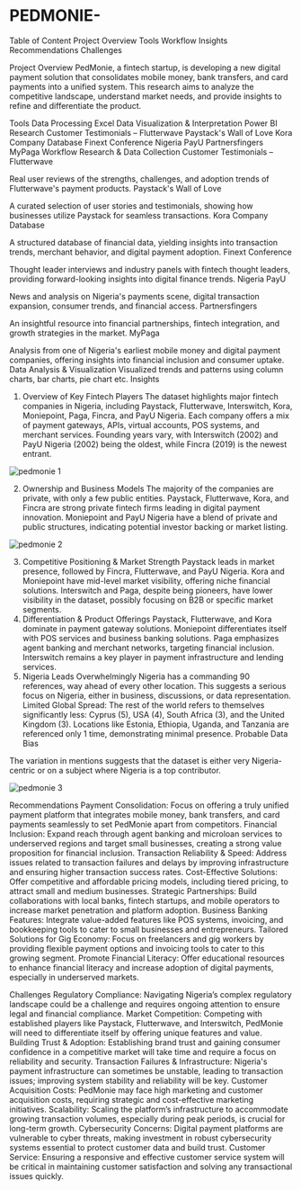 # PEDMONIE-

Table of Content
Project Overview
Tools
Workflow
Insights
Recommendations
Challenges

Project Overview
PedMonie, a fintech startup, is developing a new digital payment solution that consolidates mobile money, bank transfers, and card payments into a unified system. This research aims to analyze the competitive landscape, understand market needs, and provide insights to refine and differentiate the product.

Tools
Data Processing
Excel
Data Visualization & Interpretation
Power BI
Research
Customer Testimonials – Flutterwave
Paystack's Wall of Love
Kora Company Database
Finext Conference
Nigeria PayU
Partnersfingers
MyPaga
Workflow
Research & Data Collection
Customer Testimonials – Flutterwave

Real user reviews of the strengths, challenges, and adoption trends of Flutterwave's payment products.
Paystack's Wall of Love

A curated selection of user stories and testimonials, showing how businesses utilize Paystack for seamless transactions.
Kora Company Database

A structured database of financial data, yielding insights into transaction trends, merchant behavior, and digital payment adoption.
Finext Conference

Thought leader interviews and industry panels with fintech thought leaders, providing forward-looking insights into digital finance trends.
Nigeria PayU

News and analysis on Nigeria's payments scene, digital transaction expansion, consumer trends, and financial access.
Partnersfingers

An insightful resource into financial partnerships, fintech integration, and growth strategies in the market.
MyPaga

Analysis from one of Nigeria's earliest mobile money and digital payment companies, offering insights into financial inclusion and consumer uptake.
Data Analysis & Visualization
Visualized trends and patterns using column charts, bar charts, pie chart etc.
Insights
1. Overview of Key Fintech Players
The dataset highlights major fintech companies in Nigeria, including Paystack, Flutterwave, Interswitch, Kora, Moniepoint, Paga, Fincra, and PayU Nigeria.
Each company offers a mix of payment gateways, APIs, virtual accounts, POS systems, and merchant services.
Founding years vary, with Interswitch (2002) and PayU Nigeria (2002) being the oldest, while Fincra (2019) is the newest entrant.

![pedmonie 1](https://github.com/user-attachments/assets/174e7a85-9849-4b00-82a3-8b5bb0c26e77)


2. Ownership and Business Models
The majority of the companies are private, with only a few public entities.
Paystack, Flutterwave, Kora, and Fincra are strong private fintech firms leading in digital payment innovation.
Moniepoint and PayU Nigeria have a blend of private and public structures, indicating potential investor backing or market listing.

![pedmonie 2](https://github.com/user-attachments/assets/1ca6e27a-1ae4-41db-8246-7bd668c887c4)

3. Competitive Positioning & Market Strength
Paystack leads in market presence, followed by Fincra, Flutterwave, and PayU Nigeria.
Kora and Moniepoint have mid-level market visibility, offering niche financial solutions.
Interswitch and Paga, despite being pioneers, have lower visibility in the dataset, possibly focusing on B2B or specific market segments.
4. Differentiation & Product Offerings
Paystack, Flutterwave, and Kora dominate in payment gateway solutions.
Moniepoint differentiates itself with POS services and business banking solutions.
Paga emphasizes agent banking and merchant networks, targeting financial inclusion.
Interswitch remains a key player in payment infrastructure and lending services.
5. Nigeria Leads Overwhelmingly
Nigeria has a commanding 90 references, way ahead of every other location. This suggests a serious focus on Nigeria, either in business, discussions, or data representation.
Limited Global Spread: The rest of the world refers to themselves significantly less: Cyprus (5), USA (4), South Africa (3), and the United Kingdom (3).
Locations like Estonia, Ethiopia, Uganda, and Tanzania are referenced only 1 time, demonstrating minimal presence.
Probable Data Bias

The variation in mentions suggests that the dataset is either very Nigeria-centric or on a subject where Nigeria is a top contributor.

![pedmonie 3](https://github.com/user-attachments/assets/e35a3ee3-8e52-451c-9017-b5749f529d14)

Recommendations
Payment Consolidation: Focus on offering a truly unified payment platform that integrates mobile money, bank transfers, and card payments seamlessly to set PedMonie apart from competitors.
Financial Inclusion: Expand reach through agent banking and microloan services to underserved regions and target small businesses, creating a strong value proposition for financial inclusion.
Transaction Reliability & Speed: Address issues related to transaction failures and delays by improving infrastructure and ensuring higher transaction success rates.
Cost-Effective Solutions: Offer competitive and affordable pricing models, including tiered pricing, to attract small and medium businesses.
Strategic Partnerships: Build collaborations with local banks, fintech startups, and mobile operators to increase market penetration and platform adoption.
Business Banking Features: Integrate value-added features like POS systems, invoicing, and bookkeeping tools to cater to small businesses and entrepreneurs.
Tailored Solutions for Gig Economy: Focus on freelancers and gig workers by providing flexible payment options and invoicing tools to cater to this growing segment.
Promote Financial Literacy: Offer educational resources to enhance financial literacy and increase adoption of digital payments, especially in underserved markets.

Challenges
Regulatory Compliance: Navigating Nigeria’s complex regulatory landscape could be a challenge and requires ongoing attention to ensure legal and financial compliance.
Market Competition: Competing with established players like Paystack, Flutterwave, and Interswitch, PedMonie will need to differentiate itself by offering unique features and value.
Building Trust & Adoption: Establishing brand trust and gaining consumer confidence in a competitive market will take time and require a focus on reliability and security.
Transaction Failures & Infrastructure: Nigeria's payment infrastructure can sometimes be unstable, leading to transaction issues; improving system stability and reliability will be key.
Customer Acquisition Costs: PedMonie may face high marketing and customer acquisition costs, requiring strategic and cost-effective marketing initiatives.
Scalability: Scaling the platform’s infrastructure to accommodate growing transaction volumes, especially during peak periods, is crucial for long-term growth.
Cybersecurity Concerns: Digital payment platforms are vulnerable to cyber threats, making investment in robust cybersecurity systems essential to protect customer data and build trust.
Customer Service: Ensuring a responsive and effective customer service system will be critical in maintaining customer satisfaction and solving any transactional issues quickly.
 




